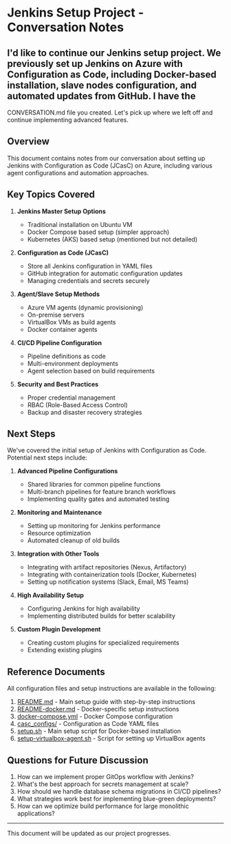 # Jenkins Setup Project - Conversation Notes

## I'd like to continue our Jenkins setup project. We previously set up Jenkins on Azure with Configuration as Code, including Docker-based installation, slave nodes configuration, and automated updates from GitHub. I have the
  CONVERSATION.md file you created. Let's pick up where we left off and continue implementing advanced features.

## Overview

This document contains notes from our conversation about setting up Jenkins with Configuration as Code (JCasC) on Azure, including various agent configurations and automation approaches.

## Key Topics Covered

1. **Jenkins Master Setup Options**
   - Traditional installation on Ubuntu VM
   - Docker Compose based setup (simpler approach)
   - Kubernetes (AKS) based setup (mentioned but not detailed)

2. **Configuration as Code (JCasC)**
   - Store all Jenkins configuration in YAML files
   - GitHub integration for automatic configuration updates
   - Managing credentials and secrets securely

3. **Agent/Slave Setup Methods**
   - Azure VM agents (dynamic provisioning)
   - On-premise servers
   - VirtualBox VMs as build agents
   - Docker container agents

4. **CI/CD Pipeline Configuration**
   - Pipeline definitions as code
   - Multi-environment deployments
   - Agent selection based on build requirements

5. **Security and Best Practices**
   - Proper credential management
   - RBAC (Role-Based Access Control)
   - Backup and disaster recovery strategies

## Next Steps

We've covered the initial setup of Jenkins with Configuration as Code. Potential next steps include:

1. **Advanced Pipeline Configurations**
   - Shared libraries for common pipeline functions
   - Multi-branch pipelines for feature branch workflows
   - Implementing quality gates and automated testing

2. **Monitoring and Maintenance**
   - Setting up monitoring for Jenkins performance
   - Resource optimization
   - Automated cleanup of old builds

3. **Integration with Other Tools**
   - Integrating with artifact repositories (Nexus, Artifactory)
   - Integrating with containerization tools (Docker, Kubernetes)
   - Setting up notification systems (Slack, Email, MS Teams)

4. **High Availability Setup**
   - Configuring Jenkins for high availability
   - Implementing distributed builds for better scalability

5. **Custom Plugin Development**
   - Creating custom plugins for specialized requirements
   - Extending existing plugins

## Reference Documents

All configuration files and setup instructions are available in the following:

1. [README.md](/home/vmadmin/jenkins/README.md) - Main setup guide with step-by-step instructions
2. [README-docker.md](/home/vmadmin/jenkins/README-docker.md) - Docker-specific setup instructions
3. [docker-compose.yml](/home/vmadmin/jenkins/docker-compose.yml) - Docker Compose configuration
4. [casc_configs/](/home/vmadmin/jenkins/casc_configs/) - Configuration as Code YAML files
5. [setup.sh](/home/vmadmin/jenkins/setup.sh) - Main setup script for Docker-based installation
6. [setup-virtualbox-agent.sh](/home/vmadmin/jenkins/setup-virtualbox-agent.sh) - Script for setting up VirtualBox agents

## Questions for Future Discussion

1. How can we implement proper GitOps workflow with Jenkins?
2. What's the best approach for secrets management at scale?
3. How should we handle database schema migrations in CI/CD pipelines?
4. What strategies work best for implementing blue-green deployments?
5. How can we optimize build performance for large monolithic applications?

---

This document will be updated as our project progresses.